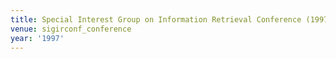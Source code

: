 ```yaml
---
title: Special Interest Group on Information Retrieval Conference (1997)
venue: sigirconf_conference
year: '1997'
---
```


